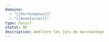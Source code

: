 ```yaml
---
domaine:
  - "[[Performance]]"
  - "[[Aventurier]]"
type: Passif
statut: ND
description: Améliore les jets de marchandage
---
```

